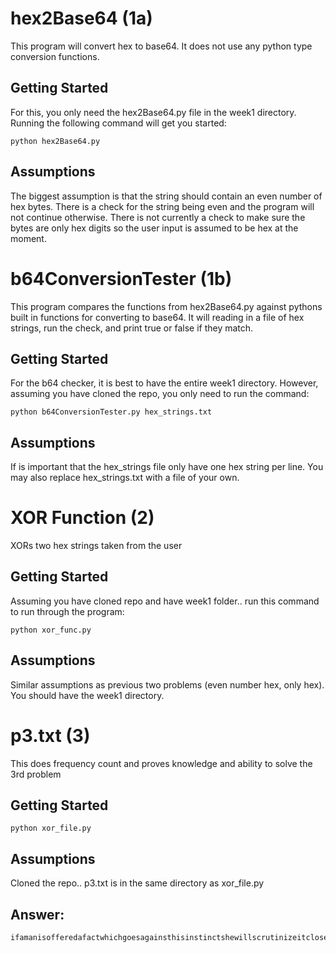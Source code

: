 # hex2Base64 (1a)

This program will convert hex to base64. It does not use any python type conversion functions.


## Getting Started

For this, you only need the hex2Base64.py file in the week1 directory.
Running the following command will get you started:

    python hex2Base64.py


## Assumptions

The biggest assumption is that the string should contain an even number of hex bytes. There is a check for the string being even and the program will not continue otherwise. There is not currently a check to make sure the bytes are only hex digits so the user input is assumed to be hex at the moment.


# b64ConversionTester (1b)

This program compares the functions from hex2Base64.py against pythons built in functions for converting to base64. It will reading in a file of hex strings, run the check, and print true or false if they match.

## Getting Started

For the b64 checker, it is best to have the entire week1 directory. However, assuming you have cloned the repo, you only need to run the command:

    python b64ConversionTester.py hex_strings.txt


## Assumptions

If is important that the hex_strings file only have one hex string per line. You may also replace hex_strings.txt with a file of your own. 

# XOR Function (2)

XORs two hex strings taken from the user

## Getting Started

Assuming you have cloned repo and have week1 folder.. run this command to run through the program:

    python xor_func.py

## Assumptions

Similar assumptions as previous two problems (even number hex, only hex). You should have the week1 directory.

# p3.txt (3)

This does frequency count and proves knowledge and ability to solve the 3rd problem

## Getting Started

    python xor_file.py

## Assumptions

Cloned the repo.. p3.txt is in the same directory as xor_file.py

## Answer:

    ifamanisofferedafactwhichgoesagainsthisinstinctshewillscrutinizeitcloselyandunlesstheevidenceisoverwhelminghewillrefusetobelieveitifontheotherhandheisofferedsomethingwhichaffordsareasonforactinginaccordancetohisinstinctshewillacceptitevenontheslightestevidencetheoriginofmythsisexplainedinthisway
